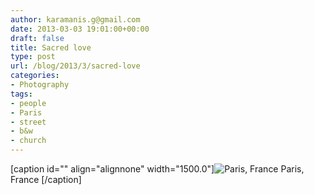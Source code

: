 ```yaml
---
author: karamanis.g@gmail.com
date: 2013-03-03 19:01:00+00:00
draft: false
title: Sacred love
type: post
url: /blog/2013/3/sacred-love
categories:
- Photography
tags:
- people
- Paris
- street
- b&w
- church
---
```


[caption id="" align="alignnone" width="1500.0"]![ Paris, France ](https://images.squarespace-cdn.com/content/v1/4f3f61bae4b063b909445965/1362329466256-LRGX4CMQHO3JM6BUOII7/ke17ZwdGBToddI8pDm48kF9aEDQaTpZHfWEO2zppK7Z7gQa3H78H3Y0txjaiv_0fDoOvxcdMmMKkDsyUqMSsMWxHk725yiiHCCLfrh8O1z5QPOohDIaIeljMHgDF5CVlOqpeNLcJ80NK65_fV7S1UX7HUUwySjcPdRBGehEKrDf5zebfiuf9u6oCHzr2lsfYZD7bBzAwq_2wCJyqgJebgg/20130226-R0013274.jpg?format=original)
 Paris, France [/caption]
